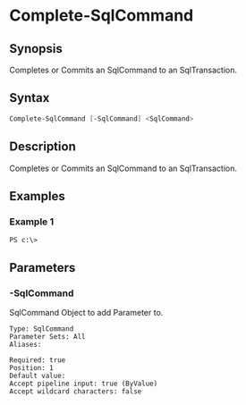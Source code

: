 # Complete-SqlCommand

## Synopsis

Completes or Commits an SqlCommand to an SqlTransaction.

## Syntax


```powershell
Complete-SqlCommand [-SqlCommand] <SqlCommand> 
```

## Description

Completes or Commits an SqlCommand to an SqlTransaction.

## Examples

### Example 1

```
PS c:\> 
```













## Parameters

### -SqlCommand

SqlCommand Object to add Parameter to.

```asciidoc
Type: SqlCommand
Parameter Sets: All
Aliases: 

Required: true
Position: 1
Default value: 
Accept pipeline input: true (ByValue)
Accept wildcard characters: false
```


